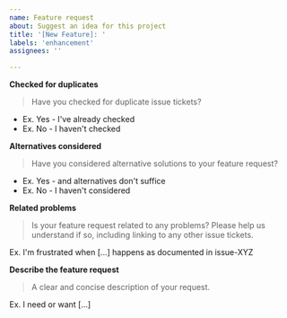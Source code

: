 ```yaml
---
name: Feature request
about: Suggest an idea for this project
title: '[New Feature]: '
labels: 'enhancement'
assignees: ''

---
```


**Checked for duplicates**

> Have you checked for duplicate issue tickets?

- Ex. Yes - I've already checked
- Ex. No - I haven't checked

**Alternatives considered**

> Have you considered alternative solutions to your feature request?

- Ex. Yes - and alternatives don't suffice
- Ex. No - I haven't considered

**Related problems**

> Is your feature request related to any problems? Please help us understand if so, including linking to any other issue tickets.

Ex. I'm frustrated when [...] happens as documented in issue-XYZ

**Describe the feature request**

> A clear and concise description of your request. 

Ex. I need or want [...]